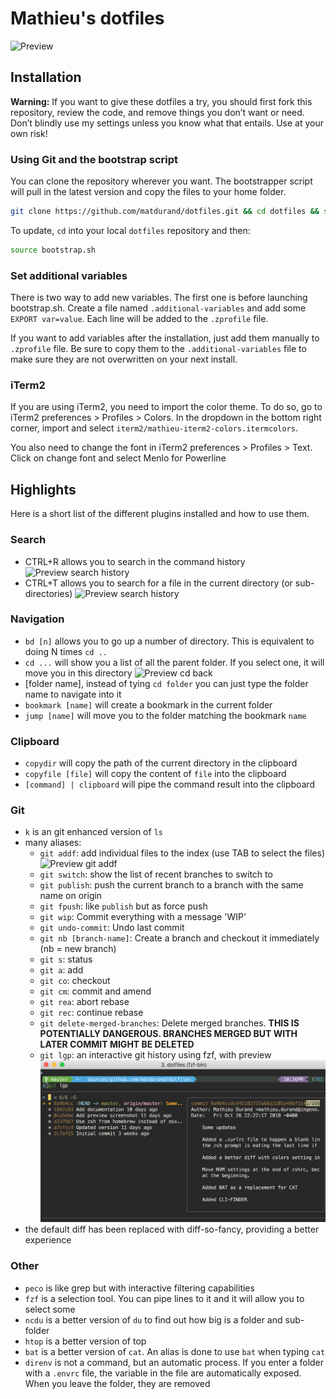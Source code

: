 # Mathieu's dotfiles

![Preview](/screenshots/iterm2.png?raw=true)

## Installation

**Warning:** If you want to give these dotfiles a try, you should first fork this repository, review the code, and remove things you don’t want or need. Don’t blindly use my settings unless you know what that entails. Use at your own risk!

### Using Git and the bootstrap script

You can clone the repository wherever you want. The bootstrapper script will pull in the latest version and copy the files to your home folder.

```bash
git clone https://github.com/matdurand/dotfiles.git && cd dotfiles && source bootstrap.sh
```

To update, `cd` into your local `dotfiles` repository and then:

```bash
source bootstrap.sh
```

### Set additional variables

There is two way to add new variables. The first one is before launching bootstrap.sh. Create a file named `.additional-variables`
and add some `EXPORT var=value`. Each line will be added to the `.zprofile` file.

If you want to add variables after the installation, just add them manually to `.zprofile` file. Be sure to copy them to the `.additional-variables` file to make sure they are not overwritten on your next install.

### iTerm2

If you are using iTerm2, you need to import the color theme. To do so, go to iTerm2 preferences > Profiles > Colors.
In the dropdown in the bottom right corner, import and select `iterm2/mathieu-iterm2-colors.itermcolors`.

You also need to change the font in iTerm2 preferences > Profiles > Text. Click on change font and select Menlo for Powerline

## Highlights

Here is a short list of the different plugins installed and how to use them.

### Search

- CTRL+R allows you to search in the command history ![Preview search history](/screenshots/searchhistory.png?raw=true)
- CTRL+T allows you to search for a file in the current directory (or sub-directories) ![Preview search history](/screenshots/searchfiles.png?raw=true)

### Navigation

- `bd [n]` allows you to go up a number of directory. This is equivalent to doing N times `cd ..`
- `cd ...` will show you a list of all the parent folder. If you select one, it will move you in this directory ![Preview cd back](/screenshots/cdback.png?raw=true)
- [folder name], instead of tying `cd folder` you can just type the folder name to navigate into it
- `bookmark [name]` will create a bookmark in the current folder
- `jump [name]` will move you to the folder matching the bookmark `name`

### Clipboard

- `copydir` will copy the path of the current directory in the clipboard
- `copyfile [file]` will copy the content of `file` into the clipboard
- `[command] | clipboard` will pipe the command result into the clipboard

### Git

- `k` is an git enhanced version of `ls`
- many aliases:
  - `git addf`: add individual files to the index (use TAB to select the files) ![Preview git addf](/screenshots/gitaddf.png?raw=true)
  - `git switch`: show the list of recent branches to switch to
  - `git publish`: push the current branch to a branch with the same name on origin
  - `git fpush`: like `publish` but as force push
  - `git wip`: Commit everything with a message 'WIP'
  - `git undo-commit`: Undo last commit
  - `git nb [branch-name]`: Create a branch and checkout it immediately (nb = new branch)
  - `git s`: status
  - `git a`: add
  - `git co`: checkout
  - `git cm`: commit and amend
  - `git rea`: abort rebase
  - `git rec`: continue rebase
  - `git delete-merged-branches`: Delete merged branches. **THIS IS POTENTIALLY DANGEROUS. BRANCHES MERGED BUT WITH LATER COMMIT MIGHT BE DELETED**
  - `git lgp`: an interactive git history using fzf, with preview ![Preview git lgp](/screenshots/gitlog.png?raw=true)
- the default diff has been replaced with diff-so-fancy, providing a better experience

### Other

- `peco` is like grep but with interactive filtering capabilities
- `fzf` is a selection tool. You can pipe lines to it and it will allow you to select some
- `ncdu` is a better version of `du` to find out how big is a folder and sub-folder
- `htop` is a better version of top
- `bat` is a better version of `cat`. An alias is done to use `bat` when typing `cat`
- `direnv` is not a command, but an automatic process. If you enter a folder with a `.envrc` file, the variable in the file are automatically exposed. When you leave the folder, they are removed
